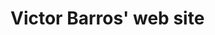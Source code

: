 # Victor Barros' web site

<!--
TODO

Inspires:
- https://armand1m.dev/
- https://www.attekita.com/
- https://github.com/andressadotpy/andressadotpy.github.io

- read https://gohugo.io/
- host on victoralmeidabarros.com victorbarros.dev
- https://aws.amazon.com/getting-started/hands-on/host-static-website/
- https://www.freecodecamp.org/news/how-to-deploy-a-static-website-for-free-in-only-3-minutes-with-google-drive/
- tailwind, css simple|https://github.com/Savinvadim1312/notjustdev https://youtu.be/YnvH-ouX_y4
-

---

content:

- Contributions
  - https://github.com/PacktPublishing/Learn-Go-in-3-Hours/pull/3
  - https://github.com/nsqio/nsq/pull/1243
  - https://github.com/nsqio/nsqio.github.io/pull/60
  - https://github.com/dgrijalva/jwt-go/issues/450
- Articles
  - https://victoralmeidabarros.medium.com/nsq-with-docker-in-baby-steps-70-lines-of-code-381ac37eaf58
- Projects
  - https://twitter.com/UraniumStockBot
  - training buddy embed(figma)

-->

